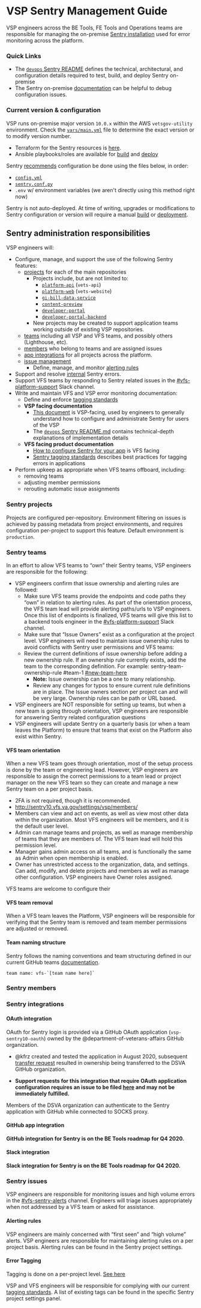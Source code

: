 # VSP Sentry Management Guide

VSP engineers across the BE Tools, FE Tools and Operations teams are responsible for managing the on-premise [Sentry installation](http://sentry10.vfs.va.gov/) used for error monitoring across the platform.

### Quick Links

- The [`devops` Sentry README](https://github.com/department-of-veterans-affairs/devops/blob/master/ansible/deployment/config/sentry/README.md#runningtesting-sentry-locally) defines the technical, architectural, and configuration details required to test, build, and deploy Sentry on-premise
- The Sentry on-premise [documentation](https://develop.sentry.dev/self-hosted/) can be helpful to debug configuration issues.

### Current version & configuration

VSP runs on-premise major version `10.0.x` within the AWS `vetsgov-utility` environment. Check the [`vars/main.yml`](https://github.com/department-of-veterans-affairs/devops/blob/master/ansible/build/roles/sentry10/vars/main.yml) file to determine the exact version or to modify version number.

- Terraform for the Sentry resources is [here](https://github.com/department-of-veterans-affairs/devops/blob/master/terraform/environments/dsva-vetsgov-utility/sentry10.tf).
- Ansible playbooks/roles are available for [build](https://github.com/department-of-veterans-affairs/devops/tree/master/ansible/build/roles/sentry10) and [deploy](https://github.com/department-of-veterans-affairs/devops/tree/master/ansible/deployment/config/sentry10)

Sentry [recommends](https://github.com/getsentry/onpremise#setup) configuration be done using the files below, in order:

- [`config.yml`](https://github.com/department-of-veterans-affairs/devops/blob/master/ansible/build/roles/sentry10/templates/config.yml.j2)
- [`sentry.conf.py`](https://github.com/department-of-veterans-affairs/devops/blob/master/ansible/build/roles/sentry10/templates/sentry.conf.py.j2)
- `.env` w/ environment variables (we aren't directly using this method right now)

Sentry is not auto-deployed. At time of writing, upgrades or modifications to Sentry configuration or version will require a manual [build](http://jenkins.vfs.va.gov/job/builds/job/sentry10/) or [deployment](http://jenkins.vfs.va.gov/job/deploys/job/sentry10-utility/). 

## Sentry administration responsibilities 

VSP engineers will:

- Configure, manage, and support the use of the following Sentry features:
  - [projects](http://sentry10.vfs.va.gov/organizations/vsp/projects/) for each of the main repositories
     - Projects include, but are not limited to:
       - [`platform-api`](http://sentry10.vfs.va.gov/settings/vsp/projects/platform-api/) (`vets-api`)
       - [`platform-web`](http://sentry10.vfs.va.gov/settings/vsp/projects/platform-web/) (`vets-website`)
       - [`gi-bill-data-service`]()
       - [`content-preview`]()
       - [`developer-portal`]()
       - [`developer-portal-backend`]()
     - New projects may be created to support application teams working outside of existing VSP repositories.
  - [teams](http://sentry10.vfs.va.gov/settings/vsp/teams/) including all VSP and VFS teams, and possibly others (Lighthouse, etc).
  - [members](http://sentry10.vfs.va.gov/settings/vsp/members/) who belong to teams and are assigned issues
  - [app integrations](http://sentry10.vfs.va.gov/settings/vsp/integrations/) for all projects across the platform.
  - [issue management]()
    - Define, manage, and monitor [alerting rules]()
- Support and resolve [internal](http://sentry.vfs.va.gov/vsp/internal/) Sentry errors. 
- Support VFS teams by responding to Sentry related issues in the [#vfs-platform-support](https://dsva.slack.com/channels/vfs-platform-support) Slack channel.
- Write and maintain VFS and VSP error monitoring documentation:
  - Define and enforce [tagging standards]()
  - **VSP facing documentation**
     - [This document]() is VSP-facing, used by engineers to generally understand how to configure and administrate Sentry for users of the VSP
     - The [`devops` Sentry README.md](https://github.com/department-of-veterans-affairs/devops/tree/master/ansible/deployment/config/sentry10/readme.md) contains technical-depth explanations of implementation details 
  - **VFS facing product documentation**
     - [How to configure Sentry for your app](https://github.com/department-of-veterans-affairs/va.gov-team/blob/master/platform/engineering/sentry-configuration.md) is VFS facing
     - [Sentry tagging standards](https://github.com/department-of-veterans-affairs/va.gov-team/blob/master/platform/engineering/sentry-tagging-standards.md) describes best practices for tagging errors in applications
- Perform upkeep as appropriate when VFS teams offboard, including:
  - removing teams
  - adjusting member permissions
  - rerouting automatic issue assignments

### Sentry projects

Projects are configured per-repository. Environment filtering on issues is achieved by passing metadata from project environments, and requires configuration per-project to support this feature. Default environment is `production`. 

### Sentry teams

In an effort to allow VFS teams to “own” their Sentry teams, VSP engineers are responsible for the following:

* VSP engineers confirm that issue ownership and alerting rules are followed:
    * Make sure VFS teams provide the endpoints and code paths they “own” in relation to alerting rules. As part of the orientation process, the VFS team lead will provide alerting paths/urls to VSP engineers. Once this list of endpoints is finalized, VFS teams will give this list to a backend tools engineer in the [#vfs-platform-support](https://dsva.slack.com/channels/vfs-platform-support) Slack channel.
    * Make sure that “Issue Owners” exist as a configuration at the project level. VSP engineers will need to maintain issue ownership rules to avoid conflicts with Sentry user permissions and VFS teams: 
    * Review the current definitions of issue ownership before adding a new ownership rule. If an ownership rule currently exists, add the team to the corresponding definition. For example: sentry-team-ownership-rule #team-1 [#new-team-here](https://dsva.slack.com/channels/new-team-here)
        * **Note:**  Issue ownership can be a one to many relationship.
        * Review any changes for typos to ensure current rule definitions are in place. The Issue owners section per project can and will be very large. Ownership rules can be path or URL based.
* VSP engineers are NOT responsible for setting up teams, but when a new team is going through orientation, VSP engineers are responsible for answering Sentry related configuration questions
* VSP engineers will update Sentry on a quarterly basis (or when a team leaves the Platform) to ensure that teams that exist on the Platform also exist within Sentry.

#### VFS team orientation

When a new VFS team goes through orientation, most of the setup process is done by the team or engineering lead. However, VSP engineers are responsible to assign the correct permissions to a team lead or project manager on the new VFS team so they can create and manage a new Sentry team on a per project basis.

- 2FA is not required, though it is recommended. 
- http://sentry10.vfs.va.gov/settings/vsp/members/
- Members can view and act on events, as well as view most other data within the organization. Most VFS engineers will be members, and it is the default user level.
- Admin can manage teams and projects, as well as manage membership of teams that they are members of. The VFS team lead will hold this permission level.
- Manager gains admin access on all teams, and is functionally the same as Admin when open membership is enabled.
- Owner has unrestricted access to the organization, data, and settings. Can add, modify, and delete projects and members as well as manage other configuration. VSP engineers have Owner roles assigned. 

VFS teams are welcome to configure their 

#### VFS team removal
When a VFS team leaves the Platform, VSP engineers will be responsible for verifying that the Sentry team is removed and team member permissions are adjusted or removed.

#### Team naming structure 
Sentry follows the naming conventions and team structuring defined in our current GitHub teams [documentation](https://github.com/department-of-veterans-affairs/va.gov-team/blob/master/platform/engineering/vsp_user_managment_process.md).

    team name: vfs-`[team name here]`

### Sentry members

### Sentry integrations

#### OAuth integration

OAuth for Sentry login is provided via a GitHub OAuth application (`vsp-sentry10-oauth`) owned by the @department-of-veterans-affairs GitHub organization. 

- @kfrz created and tested the application in August 2020, subsequent [transfer request](https://github.com/department-of-veterans-affairs/github-user-requests/issues/3987) resulted in ownership being transferred to the DSVA GitHub organization. 

- **Support requests for this integration that require OAuth application configuration requires an issue to be filed [here](https://github.com/department-of-veterans-affairs/github-user-requests) and may not be immediately fulfilled.**

Members of the DSVA organization can authenticate to the Sentry application with GitHub while connected to SOCKS proxy.

#### GitHub app integration

__GitHub integration for Sentry is on the BE Tools roadmap for Q4 2020.__

#### Slack integration

__Slack integration for Sentry is on the BE Tools roadmap for Q4 2020.__
 

### Sentry issues

VSP engineers are responsible for monitoring issues and high volume errors in the [#vfs-sentry-alerts](https://dsva.slack.com/channels/vfs-sentry-alerts) channel. Engineers will triage issues appropriately when not addressed by a VFS team or asked for assistance.

#### Alerting rules 

VSP engineers are mainly concerned with “first seen” and “high volume” alerts. VSP engineers are responsible for maintaining alerting rules on a per project basis. Alerting rules can be found in the Sentry project settings.

#### Error Tagging

Tagging is done on a per-project level. [See here](http://sentry10.vfs.va.gov/settings/vsp/projects/platform-api/tags/) 

VSP and VFS engineers will be responsible for complying with our current [tagging standards](https://github.com/department-of-veterans-affairs/va.gov-team/blob/master/platform/engineering/sentry-tagging-standards.md). A list of existing tags can be found in the specific Sentry project settings panel. 



